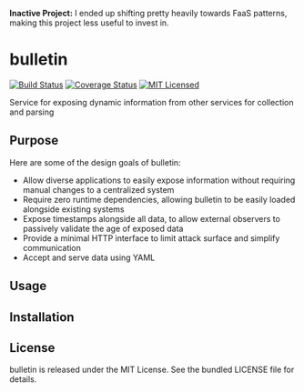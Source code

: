 **Inactive Project:** I ended up shifting pretty heavily towards FaaS patterns, making this project less useful to invest in.

bulletin
=========

[![Build Status](https://img.shields.io/circleci/project/akerl/bulletin/master.svg)](https://circleci.com/gh/akerl/bulletin)
[![Coverage Status](https://img.shields.io/codecov/c/github/akerl/bulletin.svg)](https://codecov.io/github/akerl/bulletin)
[![MIT Licensed](https://img.shields.io/badge/license-MIT-green.svg)](https://tldrlegal.com/license/mit-license)

Service for exposing dynamic information from other services for collection and parsing

## Purpose

Here are some of the design goals of bulletin:

* Allow diverse applications to easily expose information without requiring manual changes to a centralized system
* Require zero runtime dependencies, allowing bulletin to be easily loaded alongside existing systems
* Expose timestamps alongside all data, to allow external observers to passively validate the age of exposed data
* Provide a minimal HTTP interface to limit attack surface and simplify communication
* Accept and serve data using YAML

## Usage

## Installation

## License

bulletin is released under the MIT License. See the bundled LICENSE file for details.

